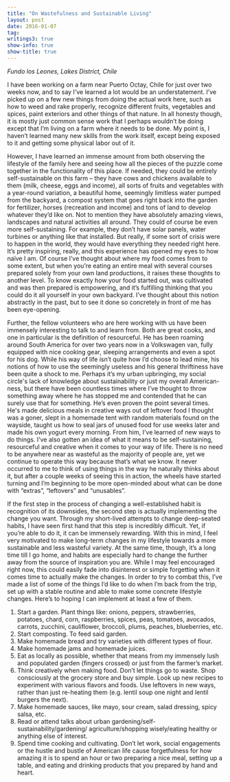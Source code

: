 ```yaml
---
title: "On Wastefulness and Sustainable Living"
layout: post
date: 2016-01-07
tag:
writings3: true
show-info: true
show-title: true
---
```

*Fundo los Leones, Lakes District, Chile*

I have been working on a farm near Puerto Octay, Chile for just over two weeks now, and to say I’ve learned a lot would be an understatement. I’ve picked up on a few new things from doing the actual work here, such as how to weed and rake properly, recognize different fruits, vegetables and spices, paint exteriors and other things of that nature. In all honesty though, it is mostly just common sense work that I perhaps wouldn’t be doing except that I’m living on a farm where it needs to be done. My point is, I haven’t learned many new skills from the work itself, except being exposed to it and getting some physical labor out of it. 

However, I have learned an immense amount from both observing the lifestyle of the family here and seeing how all the pieces of the puzzle come together in the functionality of this place. If needed, they could be entirely self-sustainable on this farm – they have cows and chickens available to them (milk, cheese, eggs and income), all sorts of fruits and vegetables with a year-round variation, a beautiful home, seemingly limitless water pumped from the backyard, a compost system that goes right back into the garden for fertilizer, horses (recreation and income) and tons of land to develop whatever they’d like on. Not to mention they have absolutely amazing views, landscapes and natural activities all around. They could of course be even more self-sustaining. For example, they don’t have solar panels, water turbines or anything like that installed. But really, if some sort of crisis were to happen in the world, they would have everything they needed right here. It’s pretty inspiring, really, and this experience has opened my eyes to how naïve I am. Of course I’ve thought about where my food comes from to some extent, but when you’re eating an entire meal with several courses prepared solely from your own land productions, it raises these thoughts to another level. To know exactly how your food started out, was cultivated and was then prepared is empowering, and it’s fulfilling thinking that you could do it all yourself in your own backyard. I’ve thought about this notion abstractly in the past, but to see it done so concretely in front of me has been eye-opening. 

Further, the fellow volunteers who are here working with us have been immensely interesting to talk to and learn from. Both are great cooks, and one in particular is the definition of resourceful. He has been roaming around South America for over two years now in a Volkswagen van, fully equipped with nice cooking gear, sleeping arrangements and even a spot for his dog. While his way of life isn’t quite how I’d choose to lead mine, his notions of how to use the seemingly useless and his general thriftiness have been quite a shock to me. Perhaps it’s my urban upbringing, my social circle's lack of knowledge about sustainability or just my overall American-ness, but there have been countless times where I’ve thought to throw something away where he has stopped me and contended that he can surely use that for something. He’s even proven the point several times. He's made delicious meals in creative ways out of leftover food I thought was a goner, slept in a homemade tent with random materials found on the wayside, taught us how to seal jars of unused food for use weeks later and made his own yogurt every morning. From him, I’ve learned of new ways to do things. I’ve also gotten an idea of what it means to be self-sustaining, resourceful and creative when it comes to your way of life. There is no need to be anywhere near as wasteful as the majority of people are, yet we continue to operate this way because that’s what we know. It never occurred to me to think of using things in the way he naturally thinks about it, but after a couple weeks of seeing this in action, the wheels have started turning and I’m beginning to be more open-minded about what can be done with “extras”, “leftovers” and “unusables”. 

If the first step in the process of changing a well-established habit is recognition of its downsides, the second step is actually implementing the change you want. Through my short-lived attempts to change deep-seated habits, I have seen first hand that this step is incredibly difficult. Yet, if you’re able to do it, it can be immensely rewarding. With this in mind, I feel very motivated to make long-term changes in my lifestyle towards a more sustainable and less wasteful variety. At the same time, though, it’s a long time till I go home, and habits are especially hard to change the further away from the source of inspiration you are. While I may feel encouraged right now, this could easily fade into disinterest or simple forgetting when it comes time to actually make the changes. In order to try to combat this, I’ve made a list of some of the things I’d like to do when I’m back from the trip, set up with a stable routine and able to make some concrete lifestyle changes. Here’s to hoping I can implement at least a few of them.

1.    Start a garden. Plant things like: onions, peppers, strawberries, potatoes, chard, corn, raspberries, spices, peas, tomatoes, avocados, carrots, zucchini, cauliflower, broccoli, plums, peaches, blueberries, etc.
2.    Start composting. To feed said garden.
3.    Make homemade bread and try varieties with different types of flour.
4.    Make homemade jams and homemade juices.
5.    Eat as locally as possible, whether that means from my immensely lush and populated garden (fingers crossed) or just from the farmer’s market. 
6.    Think creatively when making food. Don’t let things go to waste. Shop consciously at the grocery store and buy simple. Look up new recipes to experiment with various flavors and foods. Use leftovers in new ways, rather than just re-heating them (e.g. lentil soup one night and lentil burgers the next). 
7.    Make homemade sauces, like mayo, sour cream, salad dressing, spicy salsa, etc.
8.    Read or attend talks about urban gardening/self-sustainability/gardening/ agriculture/shopping wisely/eating healthy or anything else of interest. 
9.    Spend time cooking and cultivating. Don’t let work, social engagements or the hustle and bustle of American life cause forgetfulness for how amazing it is to spend an hour or two preparing a nice meal, setting up a table, and eating and drinking products that you prepared by hand and heart. 

